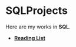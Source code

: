 # SQLProjects
Here are my works in **SQL**.
- [**Reading List**](https://github.com/IsilEna/SQLProjects/blob/main/ReadingListProject)

